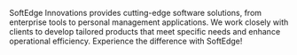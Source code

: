 SoftEdge Innovations provides cutting-edge software solutions, from enterprise tools to personal management applications. We work closely with clients to develop tailored products that meet specific needs and enhance operational efficiency. Experience the difference with SoftEdge!
